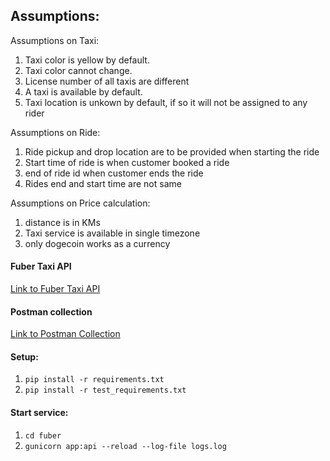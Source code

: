Assumptions:
---

Assumptions on Taxi:

1. Taxi color is yellow by default.
2. Taxi color cannot change.
3. License number of all taxis are different
4. A taxi is available by default.
5. Taxi location is unkown by default, if so it will not be assigned to any rider

Assumptions on Ride:

1. Ride pickup and drop location are to be provided when starting the ride
2. Start time of ride is when customer booked a ride
3. end of ride id when customer ends the ride
4. Rides end and start time are not same

Assumptions on Price calculation:

1. distance is in KMs
3. Taxi service is available in single timezone
4. only dogecoin works as a currency

#### Fuber Taxi API

[Link to Fuber Taxi API](https://documenter.getpostman.com/view/1597190/fuber-taxi/RVu5iTiX)

#### Postman collection
[Link to Postman Collection](https://www.getpostman.com/collections/1e14735a21e76c5a7e21)


#### Setup:

1. `pip install -r requirements.txt`
2. `pip install -r test_requirements.txt`

#### Start service:

1. `cd fuber`
2. `gunicorn app:api --reload --log-file logs.log`
